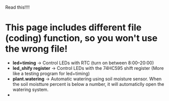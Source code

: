Read this!!!!

# This page includes different file (coding) function, so you won't use the wrong file!

- **led+timing** →  Control LEDs with RTC (turn on between 8:00–20:00)
- **led_shify register** →  Control LEDs with the 74HC595 shift register (More like a testing program for led+timing)
- **plant.watering** → Automatic watering using soil moisture sensor. When the soil moistture percent is below a number, it will automaticlly open the watering system.
- 

